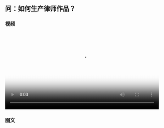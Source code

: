 ## 问：如何生产律师作品？


### 视频

<video id="my-video" class="video-js" controls preload="auto" width="100%"
poster="https://ipic.qinglion.com/qinglion_class.009.jpeg" data-setup='{"aspectRatio":"16:9"}'>
<source src="https://ipic.qinglion.com/qinglion_class_00009.mp4" type='video/mp4' >
</video>


### 图文
